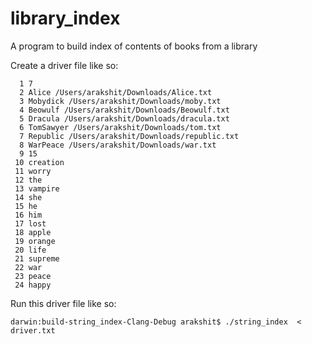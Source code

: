 # library_index
A program to build index of contents of books from a library

Create a driver file like so:
```
  1 7
  2 Alice /Users/arakshit/Downloads/Alice.txt
  3 Mobydick /Users/arakshit/Downloads/moby.txt
  4 Beowulf /Users/arakshit/Downloads/Beowulf.txt
  5 Dracula /Users/arakshit/Downloads/dracula.txt
  6 TomSawyer /Users/arakshit/Downloads/tom.txt
  7 Republic /Users/arakshit/Downloads/republic.txt
  8 WarPeace /Users/arakshit/Downloads/war.txt
  9 15
 10 creation
 11 worry
 12 the
 13 vampire
 14 she
 15 he
 16 him
 17 lost
 18 apple
 19 orange
 20 life
 21 supreme
 22 war
 23 peace
 24 happy
```
Run this driver file like so:
```
darwin:build-string_index-Clang-Debug arakshit$ ./string_index  < driver.txt
```
